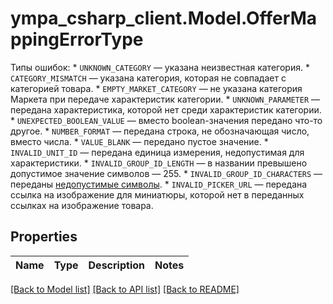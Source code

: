 # ympa_csharp_client.Model.OfferMappingErrorType
Типы ошибок:  * `UNKNOWN_CATEGORY` — указана неизвестная категория. * `CATEGORY_MISMATCH` — указана категория, которая не совпадает с категорией товара. * `EMPTY_MARKET_CATEGORY` — не указана категория Маркета при передаче характеристик категории. * `UNKNOWN_PARAMETER` — передана характеристика, которой нет среди характеристик категории. * `UNEXPECTED_BOOLEAN_VALUE` — вместо boolean-значения передано что-то другое. * `NUMBER_FORMAT` — передана строка, не обозначающая число, вместо числа. * `VALUE_BLANK` — передано пустое значение. * `INVALID_UNIT_ID` — передана единица измерения, недопустимая для характеристики. * `INVALID_GROUP_ID_LENGTH` — в названии превышено допустимое значение символов — 255. * `INVALID_GROUP_ID_CHARACTERS` — переданы [недопустимые символы](*ascii-code). * `INVALID_PICKER_URL` — передана ссылка на изображение для миниатюры, которой нет в переданных ссылках на изображение товара. 

## Properties

Name | Type | Description | Notes
------------ | ------------- | ------------- | -------------

[[Back to Model list]](../README.md#documentation-for-models) [[Back to API list]](../README.md#documentation-for-api-endpoints) [[Back to README]](../README.md)

